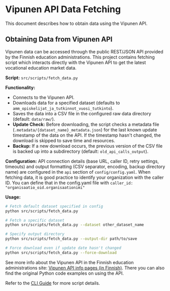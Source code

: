 # Vipunen API Data Fetching

This document describes how to obtain data using the Vipunen API.

## Obtaining Data from Vipunen API

Vipunen data can be accessed through the public REST/JSON API provided by the Finnish education administrations. This project contains fetching script which interacts directly with the Vipunen API to get the latest vocational education market data.

**Script:** `src/scripts/fetch_data.py`

**Functionality:**
- Connects to the Vipunen API.
- Downloads data for a specified dataset (defaults to `amm_opiskelijat_ja_tutkinnot_vuosi_tutkinto`).
- Saves the data into a CSV file in the configured raw data directory (default: `data/raw/`).
- **Update Check:** Before downloading, the script checks a metadata file (`.metadata/{dataset_name}_metadata.json`) for the last known update timestamp of the data on the API. If the timestamp hasn't changed, the download is skipped to save time and resources.
- **Backup:** If a new download occurs, the previous version of the CSV file is backed up into a subdirectory (default: `old_api_calls_output`).

**Configuration:**
API connection details (base URL, caller ID, retry settings, timeouts) and output formatting (CSV separator, encoding, backup directory name) are configured in the `api` section of `config/config.yaml`. When fetching data, it is good practice to identify your organization with the caller ID. You can define that in the config.yaml file with `caller_id: "organisaatio_oid.organisaationimi"`


**Usage:**
```bash
# Fetch default dataset specified in config
python src/scripts/fetch_data.py

# Fetch a specific dataset
python src/scripts/fetch_data.py --dataset other_dataset_name

# Specify output directory
python src/scripts/fetch_data.py --output-dir path/to/save

# Force download even if update date hasn't changed
python src/scripts/fetch_data.py --force-download
```

See more info about the Vipunen API in the Finnish education administrations site: [Vipunen API info pages (in Finnish)](https://vipunen.fi/fi-fi/Sivut/Vipunen-API.aspx). There you can also find the original Python code examples on using the API.

Refer to the [CLI Guide](CLI_GUIDE.md) for more script details. 